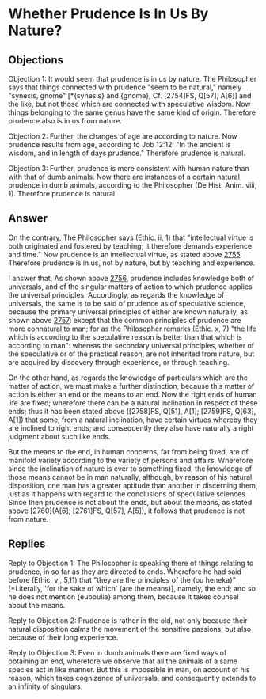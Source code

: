 # Whether Prudence Is In Us By Nature?

## Objections

Objection 1: It would seem that prudence is in us by nature. The Philosopher says that things connected with prudence "seem to be natural," namely "synesis, gnome" [*{synesis} and {gnome}, Cf. [2754]FS, Q[57], A[6]] and the like, but not those which are connected with speculative wisdom. Now things belonging to the same genus have the same kind of origin. Therefore prudence also is in us from nature.

Objection 2: Further, the changes of age are according to nature. Now prudence results from age, according to Job 12:12: "In the ancient is wisdom, and in length of days prudence." Therefore prudence is natural.

Objection 3: Further, prudence is more consistent with human nature than with that of dumb animals. Now there are instances of a certain natural prudence in dumb animals, according to the Philosopher (De Hist. Anim. viii, 1). Therefore prudence is natural.

## Answer

On the contrary, The Philosopher says (Ethic. ii, 1) that "intellectual virtue is both originated and fostered by teaching; it therefore demands experience and time." Now prudence is an intellectual virtue, as stated above [2755](A[4]). Therefore prudence is in us, not by nature, but by teaching and experience.

I answer that, As shown above [2756](A[3]), prudence includes knowledge both of universals, and of the singular matters of action to which prudence applies the universal principles. Accordingly, as regards the knowledge of universals, the same is to be said of prudence as of speculative science, because the primary universal principles of either are known naturally, as shown above [2757](A[6]): except that the common principles of prudence are more connatural to man; for as the Philosopher remarks (Ethic. x, 7) "the life which is according to the speculative reason is better than that which is according to man": whereas the secondary universal principles, whether of the speculative or of the practical reason, are not inherited from nature, but are acquired by discovery through experience, or through teaching.

On the other hand, as regards the knowledge of particulars which are the matter of action, we must make a further distinction, because this matter of action is either an end or the means to an end. Now the right ends of human life are fixed; wherefore there can be a natural inclination in respect of these ends; thus it has been stated above ([2758]FS, Q[51], A[1]; [2759]FS, Q[63], A[1]) that some, from a natural inclination, have certain virtues whereby they are inclined to right ends; and consequently they also have naturally a right judgment about such like ends.

But the means to the end, in human concerns, far from being fixed, are of manifold variety according to the variety of persons and affairs. Wherefore since the inclination of nature is ever to something fixed, the knowledge of those means cannot be in man naturally, although, by reason of his natural disposition, one man has a greater aptitude than another in discerning them, just as it happens with regard to the conclusions of speculative sciences. Since then prudence is not about the ends, but about the means, as stated above [2760](A[6]; [2761]FS, Q[57], A[5]), it follows that prudence is not from nature.

## Replies

Reply to Objection 1: The Philosopher is speaking there of things relating to prudence, in so far as they are directed to ends. Wherefore he had said before (Ethic. vi, 5,11) that "they are the principles of the {ou heneka}" [*Literally, 'for the sake of which' (are the means)], namely, the end; and so he does not mention {euboulia} among them, because it takes counsel about the means.

Reply to Objection 2: Prudence is rather in the old, not only because their natural disposition calms the movement of the sensitive passions, but also because of their long experience.

Reply to Objection 3: Even in dumb animals there are fixed ways of obtaining an end, wherefore we observe that all the animals of a same species act in like manner. But this is impossible in man, on account of his reason, which takes cognizance of universals, and consequently extends to an infinity of singulars.
